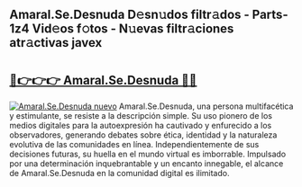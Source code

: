 ## Amaral.Se.Desnuda D𝚎sn𝚞dos filtr𝚊dos - Parts-1z4 Vid𝚎os f𝚘tos - N𝚞evas filtr𝚊ciones atr𝚊ctivas javex

# <h2><a href="http://mb0fyx.tromn.icu/?c=Amaral.Se.Desnuda">🔗👉👉👉 Amaral.Se.Desnuda 🔗🔗</a></h2>

[![Amaral.Se.Desnuda nuevo](https://i.imgur.com/pEAQMta.gif)](http://mb0fyx.tromn.icu/?c=Amaral.Se.Desnuda)
Amaral.Se.Desnuda, una persona multifacética y estimulante, se resiste a la descripción simple. Su uso pionero de los medios digitales para la autoexpresión ha cautivado y enfurecido a los observadores, generando debates sobre ética, identidad y la naturaleza evolutiva de las comunidades en línea. Independientemente de sus decisiones futuras, su huella en el mundo virtual es imborrable. Impulsado por una determinación inquebrantable y un encanto innegable, el alcance de Amaral.Se.Desnuda en la comunidad digital es ilimitado.
